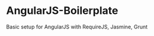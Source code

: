 AngularJS-Boilerplate
=====================

Basic setup for AngularJS with RequireJS, Jasmine, Grunt